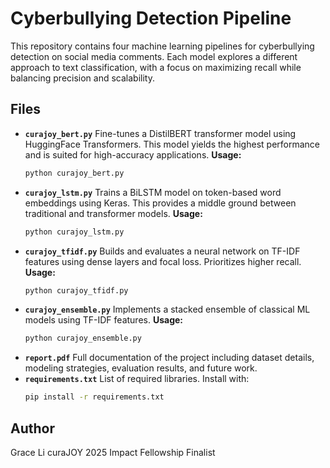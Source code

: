 # Cyberbullying Detection Pipeline
This repository contains four machine learning pipelines for cyberbullying detection on social media comments. Each model explores a different approach to text classification, with a focus on maximizing recall while balancing precision and scalability.

## Files
- **`curajoy_bert.py`**
Fine-tunes a DistilBERT transformer model using HuggingFace Transformers. This model yields the highest performance and is suited for high-accuracy applications.
  **Usage:**
  ```bash
  python curajoy_bert.py
  ```
- **`curajoy_lstm.py`**
Trains a BiLSTM model on token-based word embeddings using Keras. This provides a middle ground between traditional and transformer models.
  **Usage:**
  ```bash
  python curajoy_lstm.py
  ```
- **`curajoy_tfidf.py`**
Builds and evaluates a neural network on TF-IDF features using dense layers and focal loss. Prioritizes higher recall.
  **Usage:**
  ```bash
  python curajoy_tfidf.py
  ```
- **`curajoy_ensemble.py`**
Implements a stacked ensemble of classical ML models using TF-IDF features.
  **Usage:**
  ```bash
  python curajoy_ensemble.py
  ```
- **`report.pdf`**
Full documentation of the project including dataset details, modeling strategies, evaluation results, and future work.
- **`requirements.txt`**
  List of required libraries. Install with:
  ```bash
  pip install -r requirements.txt
  ```

## Author
Grace Li
curaJOY 2025 Impact Fellowship Finalist
